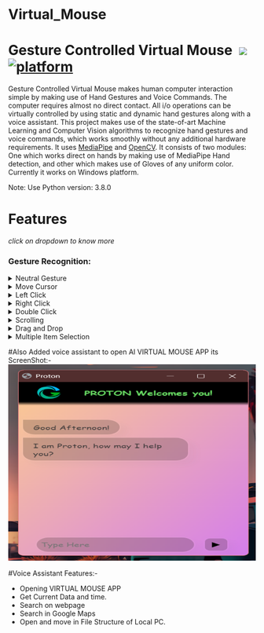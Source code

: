 # Virtual_Mouse


# Gesture Controlled Virtual Mouse &nbsp;[![](https://img.shields.io/badge/python-3.8.5-blue.svg)](https://www.python.org/downloads/) [![platform](https://img.shields.io/badge/platform-windows-green.svg)](https://github.com/Vyomrana02/Virtual_Mouse) 

Gesture Controlled Virtual Mouse makes human computer interaction simple by making use of Hand Gestures and Voice Commands. The computer requires almost no direct contact. All i/o operations can be virtually controlled by using static and dynamic hand gestures along with a voice assistant. This project makes use of the state-of-art Machine Learning and Computer Vision algorithms to recognize hand gestures and voice commands, which works smoothly without any additional hardware requirements. It uses [MediaPipe](https://github.com/google/mediapipe) and [OpenCV](https://opencv.org/). It consists of two modules: One which works direct on hands by making use of MediaPipe Hand detection, and other which makes use of Gloves of any uniform color. Currently it works on Windows platform.

Note: Use Python version: 3.8.0

# Features
 _click on dropdown to know more_ <br>

### Gesture Recognition:
<details>
<summary>Neutral Gesture</summary>
 <figure>
  <img src="https://github.com/Vyomrana02/Virtual_Mouse/blob/main/GesturesDemo/1.png" alt="Palm" width="711" height="400"><br>
  <figcaption>Neutral Gesture. Used to halt/stop execution of current gesture.</figcaption>
</figure>
</details>

<details>
<summary>Move Cursor</summary>
  <img src="https://github.com/Vyomrana02/Virtual_Mouse/blob/main/GesturesDemo/2.png" alt="Move Cursor" width="711" height="400"><br>
  <figcaption>Cursor is assigned to the midpoint of index and middle fingertips. This gesture moves the cursor to the desired location. Speed of the cursor movement is proportional to the speed of hand.</figcaption>
</details>

<details>
<summary>Left Click</summary>
<img src="https://github.com/Vyomrana02/Virtual_Mouse/blob/main/GesturesDemo/3.png" alt="Right Click" width="711" height="400"><br>
 <figcaption>Gesture for single Left click</figcaption>
</details>

<details>
<summary>Right Click</summary>
<img src="https://github.com/Vyomrana02/Virtual_Mouse/blob/main/GesturesDemo/4.png" alt="Right Click" width="711" height="400"><br>
 <figcaption>Gesture for single right click</figcaption>
</details>

<details>
<summary>Double Click</summary>
<img src="https://github.com/Vyomrana02/Virtual_Mouse/blob/main/GesturesDemo/5.png" alt="Double Click" width="711" height="400"><br>
 <figcaption>Gesture for double click</figcaption>
</details>

<details>
<summary>Scrolling</summary><br>
 <summary>Scroll Up</summary>
<img src="https://github.com/Vyomrana02/Virtual_Mouse/blob/main/GesturesDemo/6.png" alt="Scrolling" width="711" height="400"><br>
 <summary>Scroll Down</summary>
<img src="https://github.com/Vyomrana02/Virtual_Mouse/blob/main/GesturesDemo/7.png" alt="Scrolling" width="711" height="400"><br>
 <figcaption>Dynamic Gestures for horizontal and vertical scroll. The speed of scroll is proportional to the distance moved by pinch gesture from start point. Vertical and Horizontal scrolls are controlled by vertical and horizontal pinch movements respectively.</figcaption>
</details>

<details>
<summary>Drag and Drop</summary>
 <br>
 <summary> Drag</summary>
<img src="https://github.com/Vyomrana02/Virtual_Mouse/blob/main/GesturesDemo/9.png" alt="Drag and Drop" width="711" height="400"><br>
 <br>
 <summary> Drop </summary>
<img src="https://github.com/Vyomrana02/Virtual_Mouse/blob/main/GesturesDemo/1.png" alt="Drag and Drop" width="711" height="400"><br>
 <figcaption>Gesture for drag and drop functionality. Can be used to move/tranfer files from one directory to other.</figcaption>
</details>

<details>
<summary>Multiple Item Selection</summary>
<br>
 <summary>Multiple Select</summary>
<img src="https://github.com/Vyomrana02/Virtual_Mouse/blob/main/GesturesDemo/9.png" alt="Drag and Drop" width="711" height="400"><br>
 <br>
 <summary> Deselect </summary>
<img src="https://github.com/Vyomrana02/Virtual_Mouse/blob/main/GesturesDemo/1.png" alt="Drag and Drop" width="711" height="400"><br>
 <figcaption>Gesture to select multiple items</figcaption>
</details>

#Also Added voice assistant to open AI VIRTUAL MOUSE APP 
its ScreenShot:-
<img src="https://github.com/Vyomrana02/Virtual_Mouse/blob/main/GesturesDemo/10.png" alt="VOice Assistant" width="711" height="400"><br>

#Voice Assistant Features:-
*  Opening VIRTUAL MOUSE APP
*  Get Current Data and time.
*  Search on webpage
*  Search in Google Maps
*  Open and move in File Structure of Local PC.
